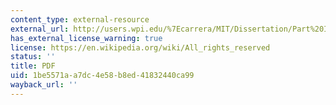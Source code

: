 ```yaml
---
content_type: external-resource
external_url: http://users.wpi.edu/%7Ecarrera/MIT/Dissertation/Part%20I.pdf
has_external_license_warning: true
license: https://en.wikipedia.org/wiki/All_rights_reserved
status: ''
title: PDF
uid: 1be5571a-a7dc-4e58-b8ed-41832440ca99
wayback_url: ''
---
```

